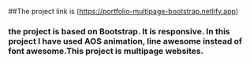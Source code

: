 ##The project link is (https://portfolio-multipage-bootstrap.netlify.app)

### the project is based on Bootstrap. It is responsive. In this project I have used AOS animation, line awesome instead of font awesome.This project is multipage websites.